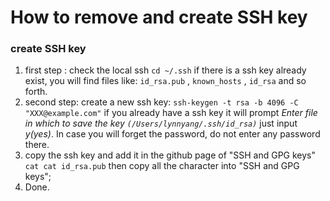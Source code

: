 # How to remove and create SSH key
### create SSH key
1. first step : check the local ssh
`cd ~/.ssh`
if there is a ssh key already exist, you will find files like: `id_rsa.pub` , `known_hosts` , `id_rsa` and so forth.
2. second step: create a new ssh key:
`ssh-keygen -t rsa -b 4096 -C "XXX@example.com"`
if you already have a ssh key it will prompt *Enter file in which to save the key `(/Users/lynnyang/.ssh/id_rsa)`* just input *y(yes)*.
In case you will forget the password, do not enter any password there.
3. copy the ssh key and add it in the github page of "SSH and GPG keys"
`cat cat id_rsa.pub`
then copy all the character into "SSH and GPG keys";
4. Done.